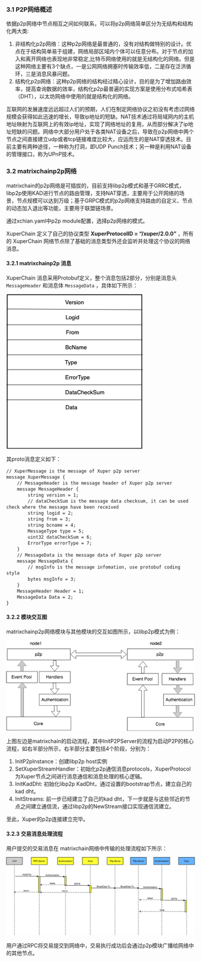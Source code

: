 ### 3.1 P2P网络概述

依据p2p网络中节点相互之间如何联系，可以将p2p网络简单区分为无结构和结构化两大类:

1. 非结构化p2p网络：这种p2p网络是最普通的，没有对结构做特别的设计。优点在于结构简单易于组建，网络局部区域内个体可以任意分布。对于节点的加入和离开网络也表现地非常稳定,比特币网络使用的就是无结构化的网络。但是这种网络主要有3个缺点，一是公网网络拥塞时传输效率低，二是存在泛洪循环，三是消息风暴问题。
2. 结构化p2p网络：这种p2p网络的结构经过精心设计，目的是为了增加路由效率，提高查询数据的效率，结构化p2p最普遍的实现方案是使用分布式哈希表（DHT），以太坊网络中使用的就是结构化的网络。

互联网的发展速度远远超过人们的预期，人们在制定网络协议之初没有考虑过网络规模会获得如此迅速的增长，导致ip地址的短缺。NAT技术通过将局域网内的主机地址映射为互联网上的有效ip地址，实现了网络地址的复用，从而部分解决了ip地址短缺的问题。网络中大部分用户处于各类NAT设备之后，导致在p2p网络中两个节点之间直接建立udp或者tcp链接难度比较大，应运而生的是NAT穿透技术。目前主要有两种途径，一种称为打洞，即UDP Punch技术；另一种是利用NAT设备的管理接口，称为UPnP技术。

### 3.2 matrixchainp2p网络

matrixchain的p2p网络是可插拔的，目前支持libp2p模式和基于GRRC模式，libp2p使用KAD进行节点的路由管理，支持NAT穿透，主要用于公开网络的场景，节点规模可以达到万级；基于GRPC模式的p2p网络支持路由的自定义、节点的动态加入退出等功能，主要用于联盟链场景。

通过xchian.yaml中p2p module配置，选择p2p网络的模式。

XuperChain 定义了自己的协议类型 **XuperProtocolID = “/xuper/2.0.0”** ，所有的 XuperChain 网络节点除了基础的消息类型外还会监听并处理这个协议的网络消息。

#### 3.2.1 matrixchainp2p 消息

XuperChain 消息采用Protobuf定义，整个消息包括2部分，分别是消息头 `MessageHeader` 和消息体 `MessageData` ，具体如下所示：

![p2p消息](../images/p2p-msg.png)

其proto消息定义如下：

```
// XuperMessage is the message of Xuper p2p server
message XuperMessage {
    // MessageHeader is the message header of Xuper p2p server
    message MessageHeader {
        string version = 1;
        // dataCheckSum is the message data checksum, it can be used check where the message have been received
        string logid = 2;
        string from = 3;
        string bcname = 4;
        MessageType type = 5;
        uint32 dataCheckSum = 6;
        ErrorType errorType = 7;
    }
    // MessageData is the message data of Xuper p2p server
    message MessageData {
        // msgInfo is the message infomation, use protobuf coding style
        bytes msgInfo = 3;
    }
    MessageHeader Header = 1;
    MessageData Data = 2;
}
```

#### 3.2.2 模块交互图

matrixchainp2p网络模块与其他模块的交互如图所示，以libp2p模式为例：

![p2p](../images/p2p-relation.png)

上图左边是matrixchain的启动流程，其中InitP2PServer的流程为启动P2P的核心流程，如右半部分所示，右半部分主要包括4个阶段，分别为：

1. InitP2pInstance：创建libp2p host实例
2. SetXuperStreamHandler：初始化p2p通信消息protocols，XuperProtocol为Xuper节点之间进行消息通信和消息处理的核心逻辑。
3. InitKadDht: 初始化libp2p KadDht，通过设置的bootstrap节点，建立自己的kad dht。
4. InitStreams: 前一步已经建立了自己的kad dht，下一步就是与这些邻近的节点之间建立通信流，通过libp2p的NewStream接口实现通信流建立。

至此，Xuper的p2p连接建立完毕。

####  3.2.3 交易消息处理流程 

用户提交的交易消息在 matrixchain网络中传输的处理流程如下所示：

![p2p-flow](../images/p2p-flow.png)

用户通过RPC将交易提交到网络中，交易执行成功后会通过p2p模块广播给网络中的其他节点。

